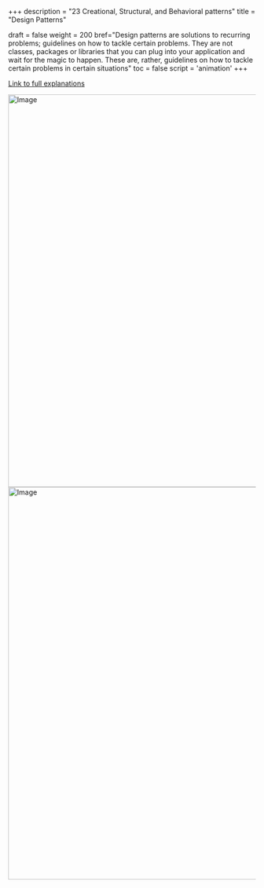 +++
description = "23 Creational, Structural, and Behavioral patterns"
title = "Design Patterns"

draft = false
weight = 200
bref="Design patterns are solutions to recurring problems; guidelines on how to tackle certain problems. They are not classes, packages or libraries that you can plug into your application and wait for the magic to happen. These are, rather, guidelines on how to tackle certain problems in certain situations"
toc = false
script = 'animation'
+++

<a href="https://www.javascripter.co/cheatsheets/design_patterns">Link to full explanations</a>


<img alt="Image" src="/img/files/designpatterns1.jpg" width="800">


<img alt="Image" src="/img/files/designpatterns2.jpg" width="800">
